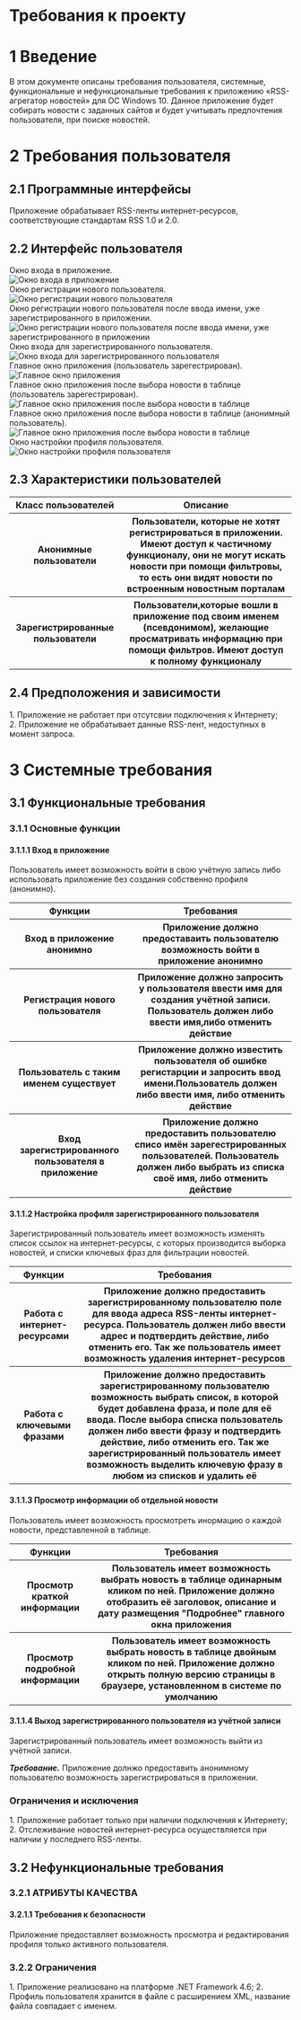 <h1>Требования к проекту</h1>
<h1>1 Введение</h1>
В этом документе описаны требования пользователя, системные, функциональные и нефункциональные требования к приложению «RSS-агрегатор новостей» для ОС Windows 10. Данное приложение будет собирать новости с заданных сайтов и будет учитывать предпочтения пользователя, при поиске новостей.<p></p>
<h1>2 Требования пользователя</h1>
<h2>2.1 Программные интерфейсы</h2>
Приложение обрабатывает RSS-ленты интернет-ресурсов, соответствующие стандартам RSS 1.0 и 2.0.<p></p>
<h2>2.2 Интерфейс пользователя</h2>

Окно входа в приложение.  
![Окно входа в приложение](https://github.com/EduardKaliaha/Jcrpo-version-too-/blob/main/Images/Mockups/ApplicationLoginWindow.png)  
Окно регистрации нового пользователя.  
![Окно регистрации нового пользователя](https://github.com/EduardKaliaha/Jcrpo-version-too-/blob/main/Images/Mockups/RegistrationWindow1.png)  
Окно регистрации нового пользователя после ввода имени, уже зарегистрированного в приложении.  
![Окно регистрации нового пользователя после ввода имени, уже зарегистрированного в приложении](https://github.com/EduardKaliaha/Jcrpo-version-too-/blob/main/Images/Mockups/RegistrationWindow2.png)  
Окно входа для зарегистрированного пользователя.  
![Окно входа для зарегистрированного пользователя](https://github.com/EduardKaliaha/Jcrpo-version-too-/blob/main/Images/Mockups/LoginScreenForTheRegisteredUser.png)  
Главное окно приложения (пользователь зарегестрирован).  
![Главное окно приложения](https://github.com/EduardKaliaha/Jcrpo-version-too-/blob/main/Images/Mockups/MainWindow1.png)  
Главное окно приложения после выбора новости в таблице (пользователь зарегестрирован).  
![Главное окно приложения после выбора новости в таблице](https://github.com/EduardKaliaha/Jcrpo-version-too-/blob/main/Images/Mockups/MainWindow2.png)  
Главное окно приложения после выбора новости в таблице (анонимный пользователь).  
![Главное окно приложения после выбора новости в таблице](https://github.com/EduardKaliaha/Jcrpo-version-too-/blob/main/Images/Mockups/MainWindowAnonymousUser.png)  
Окно настройки профиля пользователя.  
![Окно настройки профиля пользователя](https://github.com/EduardKaliaha/Jcrpo-version-too-/blob/main/Images/Mockups/SettingUpAUserProfile.png)

<h2>2.3 Характеристики пользователей</h2>
<table>
    <tr>
        <th style = "font-weight:bolder">Класс пользователей</th>
        <th style = "font-weight:bolder">Описание</th>
    </tr>
    <tr>
        <th>Анонимные пользователи</th>
        <th>Пользователи, которые не хотят регистрироваться в приложении. Имеют доступ к частичному функционалу, они не могут искать новости при помощи фильтровы, то есть они видят новости по встроенным новостным порталам</th>
    </tr>
    <tr>
        <th>Зарегистрированные пользователи</th>
        <th>Пользователи,которые вошли в приложение под своим именем (псевдонимом), желающие просматривать информацию при помощи фильтров. Имеют доступ к полному функционалу</th>
    </tr>
</table>
<h2>2.4 Предположения и зависимости</h2>
1. Приложение не работает при отсутсвии подключения к Интернету;<br>
2. Приложение не обрабатывает данные RSS-лент, недоступных в момент запроса.
<h1>3 Системные требования</h1>
<h2>3.1 Функциональные требования</h2>
<h3>3.1.1 Основные функции</h3>
<h4>3.1.1.1 Вход в приложение</h4>
Пользователь имеет возможность войти в свою учётную запись либо использовать приложение без создания собственно профиля (анонимно).
<p></p>
<table>
    <tr>
        <th style = "font-weight:bolder">Функции</th>
        <th style = "font-weight:bolder">Требования</th>
    </tr>
    <tr>
        <th> Вход в приложение анонимно</th>
        <th>Приложение должно предоставаить пользователю возможность войти в приложение анонимно</th>
    </tr>
     <tr>
        <th>Регистрация нового пользователя</th>
        <th> Приложение должно запросить у пользователя ввести имя для создания учётной записи. Пользователь должен либо ввести имя,либо отменить действие</th>
    </tr>
     <tr>
        <th> Пользователь с таким именем существует</th>
        <th>Приложение должно известить пользователя об ошибке регистарции и запросить ввод имени.Пользователь должен либо ввести имя, либо отменить действие</th>
    </tr>
     <tr>
        <th>Вход зарегистрированного пользователя в приложение</th>
        <th>Приложение должно предоставить пользователю списо имён зарегестрированных пользователей. Пользователь должен либо выбрать из списка своё имя, либо отменить действие</th>
    </tr>
</table>
<h4>3.1.1.2 Настройка профиля зарегистрированного пользователя</h4>
<p>
Зарегистрированный пользователь имеет возможность изменять список ссылок на интернет-ресурсы, с которых производится выборка новостей, и списки ключевых фраз для фильтрации новостей.
</p>
<table>
    <tr>
        <th style="font-weight:bolder">Функции</th>
        <th style="font-weight:bolder">Требования</th>
    </tr>
    <tr>
        <th>Работа с интернет-ресурсами</th>
        <th>Приложение должно предоставить зарегистрированному пользователю поле для ввода адреса RSS-ленты интернет-ресурса. Пользователь должен либо ввести адрес и подтвердить действие, либо отменить его. Так же пользователь имеет возможность удаления интернет-ресурсов</th>
    </tr>
    <tr>
        <th>Работа с ключевыми фразами</th>
        <th>Приложение должно предоставить зарегистрированному пользователю возможность выбрать список, в которой будет добавлена фраза, и поле для её ввода. После выбора списка пользователь должен либо ввести фразу и подтвердить действие, либо отменить его. Так же зарегистрированный пользователь имеет возможность выделить ключевую фразу в любом из списков и удалить её</th>
    </tr>
</table>
<h4>3.1.1.3 Просмотр информации об отдельной новости</h4>
<p>
Пользователь имеет возможность просмотреть инормацию о каждой новости, представленной в таблице.</p>
<table>
    <tr>
        <th style="font-weight:bolder">Функции</th>
        <th style="font-weight:bolder">Требования</th>
    </tr>
    <tr>
        <th>Просмотр краткой информации</th>
        <th>Пользователь имеет возможность выбрать новость в таблице одинарным кликом по ней. Приложение должно отобразить её заголовок, описание и дату размещения "Подробнее" главного окна приложения</th>
    </tr>
    <tr>
        <th>Просмотр подробной информации</th>
        <th>Пользователь имеет возможность выбрать новость в таблице двойным кликом по ней. Приложение должно открыть полную версию страницы в браузере, установленном в системе по умолчанию</th>
    </tr>
</table>

<h4>3.1.1.4 Выход зарегистрированного пользователя из учётной записи</h4>
Зарегистрированный пользователь имеет возможность выйти из учётной записи.

***Требование.*** Приложение долнжо предоставить анонимному пользователю возможность зарегистрироваться в приложении.

<h3>Ограничения и исключения</h3>
1. Приложение работает только при наличии подключения к Интернету;<br>
2. Отслеживание новостей интернет-ресурса осуществляется при наличии у последнего RSS-ленты.
<h2>3.2 Нефункциональные требования</h2>
<h3>3.2.1 АТРИБУТЫ КАЧЕСТВА</h3>
<h4>3.2.1.1 Требования к безопасности</h4>
Приложение предоставляет возможность просмотра и редактирования профиля только активного пользователя.
<br>
<h3>3.2.2 Ограничения</h3>
1. Приложение реализовано на платформе .NET Framework 4.6;
2. Профиль пользователя хранится в файле с расширением XML, название файла совпадает с именем.

